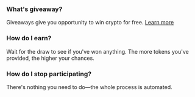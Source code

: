### What's giveaway?
Giveaways give you opportunity to win crypto for free. [Learn&nbsp;more](https://www.minter.network/earn/giveaway)

### How do I earn?
Wait for the draw to see if you've won anything. The more tokens you've provided, the higher your chances.

### How do I stop participating?
There's nothing you need to do—the whole process is automated.
